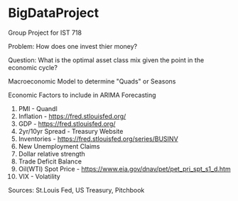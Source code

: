 # BigDataProject
Group Project for IST 718 

Problem: How does one invest thier money?

Question: What is the optimal asset class mix given the point in the economic cycle?

Macroeconomic Model to determine "Quads" or Seasons

Economic Factors to include in ARIMA Forecasting
1. PMI - Quandl
2. Inflation - https://fred.stlouisfed.org/
3. GDP - https://fred.stlouisfed.org/
4. 2yr/10yr Spread - Treasury Website
5. Inventories - https://fred.stlouisfed.org/series/BUSINV
6. New Unemployment Claims 
7. Dollar relative strength 
8. Trade Deficit Balance
9. Oil(WTI) Spot Price - https://www.eia.gov/dnav/pet/pet_pri_spt_s1_d.htm
10. VIX - Volatility 

Sources: St.Louis Fed, US Treasury, Pitchbook
